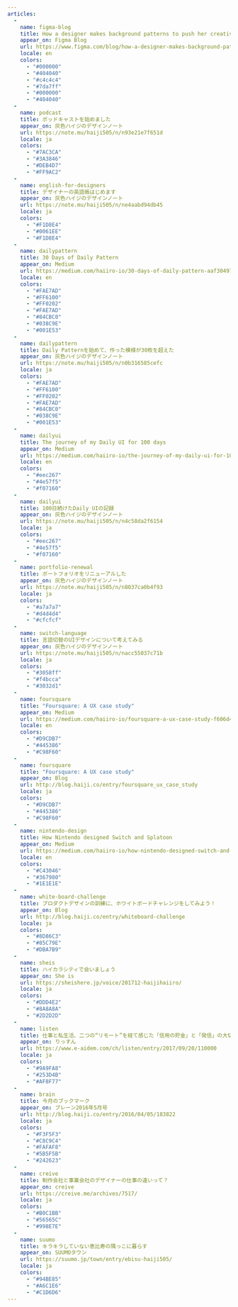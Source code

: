 ```yaml
---
articles:
  -
    name: figma-blog
    title: How a designer makes background patterns to push her creativity
    appear_on: Figma Blog
    url: https://www.figma.com/blog/how-a-designer-makes-background-patterns-to-push-her-creativity/
    locale: en
    colors:
      - "#000000"
      - "#404040"
      - "#c4c4c4"
      - "#7da7ff"
      - "#000000"
      - "#404040"
  -
    name: podcast
    title: ポッドキャストを始めました
    appear_on: 灰色ハイジのデザインノート
    url: https://note.mu/haiji505/n/n93e21e7f651d
    locale: ja
    colors:
      - "#7AC3CA"
      - "#3A3846"
      - "#DEB4D7"
      - "#FF9AC2"
  -
    name: english-for-designers
    title: デザイナーの英語帳はじめます
    appear_on: 灰色ハイジのデザインノート
    url: https://note.mu/haiji505/n/ne4aabd94db45
    locale: ja
    colors:
      - "#F1D8E4"
      - "#0061EE"
      - "#F1D8E4"
  -
    name: dailypattern
    title: 30 Days of Daily Pattern
    appear_on: Medium
    url: https://medium.com/haiiro-io/30-days-of-daily-pattern-aaf304970b62
    locale: en
    colors:
      - "#FAE7AD"
      - "#FF6100"
      - "#FF0202"
      - "#FAE7AD"
      - "#84CBC0"
      - "#038C9E"
      - "#001E53"
  -
    name: dailypattern
    title: Daily Patternを始めて、作った模様が30枚を超えた
    appear_on: 灰色ハイジのデザインノート
    url: https://note.mu/haiji505/n/n0b316585cefc
    locale: ja
    colors:
      - "#FAE7AD"
      - "#FF6100"
      - "#FF0202"
      - "#FAE7AD"
      - "#84CBC0"
      - "#038C9E"
      - "#001E53"
  -
    name: dailyui
    title: The journey of my Daily UI for 100 days
    appear_on: Medium
    url: https://medium.com/haiiro-io/the-journey-of-my-daily-ui-for-100-days-22411f152d85
    locale: en
    colors:
      - "#eec267"
      - "#4e57f5"
      - "#f07160"
  -
    name: dailyui
    title: 100日続けたDaily UIの記録
    appear_on: 灰色ハイジのデザインノート
    url: https://note.mu/haiji505/n/n4c58da2f6154
    locale: ja
    colors:
      - "#eec267"
      - "#4e57f5"
      - "#f07160"
  -
    name: portfolio-renewal
    title: ポートフォリオをリニューアルした
    appear_on: 灰色ハイジのデザインノート
    url: https://note.mu/haiji505/n/n8037ca0b4f93
    locale: ja
    colors:
      - "#a7a7a7"
      - "#d4d4d4"
      - "#cfcfcf"
  -
    name: switch-language
    title: 言語切替のUIデザインについて考えてみる
    appear_on: 灰色ハイジのデザインノート
    url: https://note.mu/haiji505/n/nacc55037c71b
    locale: ja
    colors:
      - "#3058ff"
      - "#f4bcca"
      - "#3032d1"
  -
    name: foursquare
    title: "Foursquare: A UX case study"
    appear_on: Medium
    url: https://medium.com/haiiro-io/foursquare-a-ux-case-study-f606d4757d9b
    locale: en
    colors:
      - "#D9CDB7"
      - "#445386"
      - "#C98F60"
  -
    name: foursquare
    title: "Foursquare: A UX case study"
    appear_on: Blog
    url: http://blog.haiji.co/entry/foursquare_ux_case_study
    locale: ja
    colors:
      - "#D9CDB7"
      - "#445386"
      - "#C98F60"
  -
    name: nintendo-design
    title: How Nintendo designed Switch and Splatoon
    appear_on: Medium
    url: https://medium.com/haiiro-io/how-nintendo-designed-switch-and-splatoon-d1a14b9cc2de
    locale: en
    colors:
      - "#C43046"
      - "#367980"
      - "#1E1E1E"
  -
    name: white-board-challenge
    title: プロダクトデザインの訓練に、ホワイトボードチャレンジをしてみよう！
    appear_on: Blog
    url: http://blog.haiji.co/entry/whiteboard-challenge
    locale: ja
    colors:
      - "#8D86C3"
      - "#85C79E"
      - "#DBA7B9"
  -
    name: sheis
    title: ハイカラシティで会いましょう
    appear_on: She is
    url: https://sheishere.jp/voice/201712-haijihaiiro/
    locale: ja
    colors:
      - "#DDD4E2"
      - "#8A8A8A"
      - "#2D2D2D"
  -
    name: listen
    title: 仕事と私生活、二つの“リモート”を経て感じた「信用の貯金」と「発信」の大切さ
    appear_on: りっすん
    url: https://www.e-aidem.com/ch/listen/entry/2017/09/20/110000
    locale: ja
    colors:
      - "#9A9FA8"
      - "#253D4B"
      - "#AF8F77"
  -
    name: brain
    title: 今月のブックマーク
    appear_on: ブレーン2016年5月号
    url: http://blog.haiji.co/entry/2016/04/05/183822
    locale: ja
    colors:
      - "#F3F5F3"
      - "#C8C9C4"
      - "#FAFAF8"
      - "#5B5F5B"
      - "#242623"
  -
    name: creive
    title: 制作会社と事業会社のデザイナーの仕事の違いって？
    appear_on: creive
    url: https://creive.me/archives/7517/
    locale: ja
    colors:
      - "#B0C1BB"
      - "#56565C"
      - "#998E7E"
  -
    name: suumo
    title: キラキラしていない恵比寿の隅っこに暮らす
    appear_on: SUUMOタウン
    url: https://suumo.jp/town/entry/ebisu-haiji505/
    locale: ja
    colors:
      - "#94BE85"
      - "#A6C1E6"
      - "#C1D6D6"
---
```

